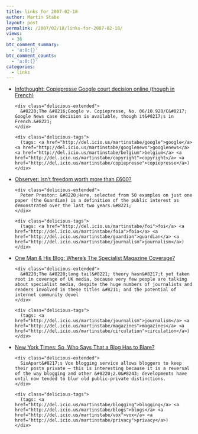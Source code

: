 ```yaml
---
title: links for 2007-02-18
author: Martin Stabe
layout: post
permalink: /2007/02/18/links-for-2007-02-18/
views:
  - 36
btc_comment_summary:
  - 'a:0:{}'
btc_comment_counts:
  - 'a:0:{}'
categories:
  - links
---
```

<ul class="delicious">
  <li>
    <div class="delicious-link">
      <a href="http://sethf.com/infothought/blog/archives/001148.html">Infothought: Copiepresse Google court decision online (though in French)</a>
    </div>
    
    <div class="delicious-extended">
      &#8220;The &#8216;Google v. Copiepresse, No. 06/10.928/C&#8217; Google News case decision is available, though it&#8217;s in French.&#8221;
    </div>
    
    <div class="delicious-tags">
      (tags: <a href="http://del.icio.us/martinstabe/google">google</a> <a href="http://del.icio.us/martinstabe/googlenews">googlenews</a> <a href="http://del.icio.us/martinstabe/belgium">belgium</a> <a href="http://del.icio.us/martinstabe/copyright">copyright</a> <a href="http://del.icio.us/martinstabe/copiepresse">copiepresse</a>)
    </div>
  </li>
  
  <li>
    <div class="delicious-link">
      <a href="http://www.guardian.co.uk/Columnists/Column/0,,2015502,00.html">Observer: Isn&#8217;t freedom worth more than £600?</a>
    </div>
    
    <div class="delicious-extended">
      Peter Preston: &#8220;Here, selected from 50 examples on just one paper (the Guardian) is a definition of the public interest as demonstrated over the last two years.&#8221;
    </div>
    
    <div class="delicious-tags">
      (tags: <a href="http://del.icio.us/martinstabe/foi">foi</a> <a href="http://del.icio.us/martinstabe/foia">foia</a> <a href="http://del.icio.us/martinstabe/guardian">guardian</a> <a href="http://del.icio.us/martinstabe/journalism">journalism</a>)
    </div>
  </li>
  
  <li>
    <div class="delicious-link">
      <a href="http://www.onemanandhisblog.com/archives/2007/02/wheres_the_spec.html">One Man & His Blog: Where&#8217;s The Specialist Magazine Coverage?</a>
    </div>
    
    <div class="delicious-extended">
      &#8220;The &#8220;long tail&#8221; theory hasn&#8217;t yet taken root in coverage of UK media, because very few people are talking about specialist media, despite the huge numbers of journalists and readers involved in these titles &#8211; and the potential of internet community devel
    </div>
    
    <div class="delicious-tags">
      (tags: <a href="http://del.icio.us/martinstabe/journalism">journalism</a> <a href="http://del.icio.us/martinstabe/magazines">magazines</a> <a href="http://del.icio.us/martinstabe/circulation">circulation</a>)
    </div>
  </li>
  
  <li>
    <div class="delicious-link">
      <a href="http://www.nytimes.com/2007/02/18/business/yourmoney/18novel.html?ex=1329454800&#038;en=efb11e8bfa0d705a&#038;ei=5090&#038;partner=rssuserland&#038;emc=rss">New York Times: So, Who Says That a Blog Has to Blare?</a>
    </div>
    
    <div class="delicious-extended">
      SixApart&#8217;s Vox blogging service allows bloggers to keep their posts private — this is interesting because it is a reversal of the way blogging and other &#8220;2.0&#8243; developments have until now tended to blur old public-private distinctions.
    </div>
    
    <div class="delicious-tags">
      (tags: <a href="http://del.icio.us/martinstabe/blogging">blogging</a> <a href="http://del.icio.us/martinstabe/blogs">blogs</a> <a href="http://del.icio.us/martinstabe/vox">vox</a> <a href="http://del.icio.us/martinstabe/privacy">privacy</a>)
    </div>
  </li>
</ul>